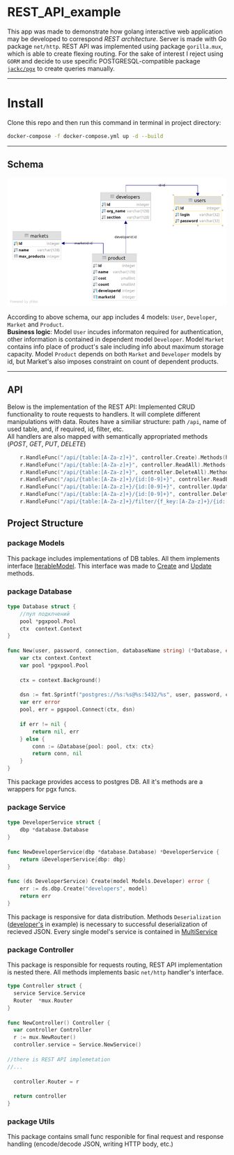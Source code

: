 # REST_API_example

  This app was made to demonstrate how golang interactive web application may be developed to сorrespond *REST architecture*.
Server is made with Go package `net/http`. REST API was implemented using package `gorilla.mux`, which is able to create flexing routing.
For the sake of interest I reject using `GORM` and decide to use specific POSTGRESQL-compatible package [`jackc/pgx`](https://github.com/jackc/pgx) to create queries manually.  

---

# Install
Clone this repo and then run this command in terminal in project directory:
```bash
docker-compose -f docker-compose.yml up -d --build
```

---  

## Schema
![Schema's diagram](https://github.com/bondarenkoi07/REST_API_example/blob/master/schema.png)

  According to above schema, our app includes 4 models: `User`, `Developer`, `Market` and `Product`.  
**Business logic**: Model `User` incudes informaton required for authentication, other information is contained in dependent model `Developer`.
Model `Market` contains info place of  product's sale including info about maximum storage capacity.
Model `Product` depends on both `Market` and `Developer` models by id, but Market's also imposes constraint on count of dependent products.

---  
## API

Below is the implementation of the REST API:
Implemented CRUD functionality to route requests to handlers. It will complete different manipulations with data.
Routes have a similiar structure: path `/api`, name of used table, and, if required, id, filter, etc.  
All handlers are also mapped with semantically appropriated methods (*POST*, *GET*, *PUT*, *DELETE*)

```go
  	r.HandleFunc("/api/{table:[A-Za-z]+}", controller.Create).Methods(http.MethodPost)
	r.HandleFunc("/api/{table:[A-Za-z]+}", controller.ReadAll).Methods(http.MethodGet)
	r.HandleFunc("/api/{table:[A-Za-z]+}", controller.DeleteAll).Methods(http.MethodDelete)
	r.HandleFunc("/api/{table:[A-Za-z]+}/{id:[0-9]+}", controller.ReadById).Methods(http.MethodGet)
	r.HandleFunc("/api/{table:[A-Za-z]+}/{id:[0-9]+}", controller.Update).Methods(http.MethodPut)
	r.HandleFunc("/api/{table:[A-Za-z]+}/{id:[0-9]+}", controller.DeleteById).Methods(http.MethodDelete)
	r.HandleFunc("/api/{table:[A-Za-z]+}/filter/{f_key:[A-Za-z]+}/{id:[0-9]+}", controller.FilterProducts).Methods(http.MethodGet)  
```

## Project Structure

### package Models

  This package includes implementations of DB tables. All them implements interface 
  [IterableModel](https://github.com/bondarenkoi07/REST_API_example/blob/c73f9fd1c8fda436400d040060d50593e12758ff/database/database.go#L12).
  This interface was made to [Create](https://github.com/bondarenkoi07/REST_API_example/blob/c73f9fd1c8fda436400d040060d50593e12758ff/database/database.go#L41) 
  and [Update](https://github.com/bondarenkoi07/REST_API_example/blob/c73f9fd1c8fda436400d040060d50593e12758ff/database/database.go#L128)
  methods.
  
### package Database

```go
type Database struct {
	//пул подклчений
	pool *pgxpool.Pool
	ctx  context.Context
}

func New(user, password, connection, databaseName string) (*Database, error) {
	var ctx context.Context
	var pool *pgxpool.Pool

	ctx = context.Background()

	dsn := fmt.Sprintf("postgres://%s:%s@%s:5432/%s", user, password, connection, databaseName)
	var err error
	pool, err = pgxpool.Connect(ctx, dsn)

	if err != nil {
		return nil, err
	} else {
		conn := &Database{pool: pool, ctx: ctx}
		return conn, nil
	}
}
```

  This package provides access to postgres DB. All it's methods are a wrappers for pgx funcs.  
  
### package Service

```go
type DeveloperService struct {
	dbp *database.Database
}

func NewDeveloperService(dbp *database.Database) *DeveloperService {
	return &DeveloperService{dbp: dbp}
}

func (ds DeveloperService) Create(model Models.Developer) error {
	err := ds.dbp.Create("developers", model)
	return err
}
```

  This package is responsive for data distribution. Methods `Deserialization` ([developer's](https://github.com/bondarenkoi07/REST_API_example/blob/c73f9fd1c8fda436400d040060d50593e12758ff/Service/DeveloperService.go#L140) in example)
is necessary to successful deserialization of recieved JSON. Every single model's service is contained in [MultiService](https://github.com/bondarenkoi07/REST_API_example/blob/master/Service/MultiService.go)

### package Controller

  This package is responsible for requests routing, REST API implementation is nested there. All methods implements basic `net/http` handler's interface.  
  ```go
  type Controller struct {
	service Service.Service
	Router  *mux.Router
}

func NewController() Controller {
	var controller Controller
	r := mux.NewRouter()
	controller.service = Service.NewService()
  
  //there is REST API implemetation
  //...
  
	controller.Router = r

	return controller
}
  ```

### package Utils

This package contains small func responible for final request and response handling (encode/decode JSON, writing HTTP body, etc.)
